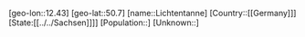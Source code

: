 ﻿---
location: [50.7,12.43]
type: City
tags:
- geo/City


SpocWebEntityId: 31984
isDeleted: false
confidential: public

---
[geo-lon::12.43]
[geo-lat::50.7]
[name::Lichtentanne]
[Country::[[Germany]]]
[State:[[../../Sachsen]]]]
[Population::]
[Unknown::]

